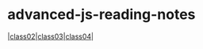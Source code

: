 # advanced-js-reading-notes

|[class02](https://github.com/WalidAlrefai/advanced-js-reading-notes/blob/main/01-prep-and-tdd.md)|[class03](https://github.com/WalidAlrefai/advanced-js-reading-notes/blob/main/REDME_Class03.md)|[class04](https://walidalrefai.github.io/advanced-js-reading-notes/README_Class04.md)|
